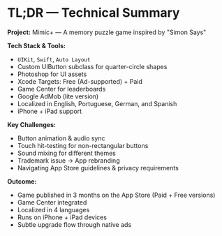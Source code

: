 # TL;DR — Technical Summary

**Project:** Mimic+ — A memory puzzle game inspired by "Simon Says"

**Tech Stack & Tools:**
- `UIKit`, `Swift`, `Auto Layout`  
- Custom UIButton subclass for quarter-circle shapes  
- Photoshop for UI assets  
- Xcode Targets: Free (Ad-supported) + Paid  
- Game Center for leaderboards  
- Google AdMob (lite version)  
- Localized in English, Portuguese, German, and Spanish  
- iPhone + iPad support

**Key Challenges:**
- Button animation & audio sync  
- Touch hit-testing for non-rectangular buttons  
- Sound mixing for different themes  
- Trademark issue → App rebranding  
- Navigating App Store guidelines & privacy requirements  

**Outcome:**
- Game published in 3 months on the App Store (Paid + Free versions)  
- Game Center integrated  
- Localized in 4 languages  
- Runs on iPhone + iPad devices  
- Subtle upgrade flow through native ads
